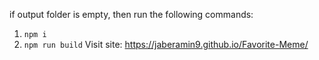 if output folder is empty, then run the following commands:
1. ``` npm i ``` 
2. ``` npm run build ``` 
Visit site: https://jaberamin9.github.io/Favorite-Meme/
